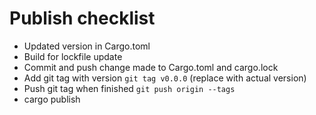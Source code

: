 # Publish checklist

- Updated version in Cargo.toml
- Build for lockfile update
- Commit and push change made to Cargo.toml and cargo.lock
- Add git tag with version ```git tag v0.0.0``` (replace with actual version)
- Push git tag when finished ```git push origin --tags```
- cargo publish
